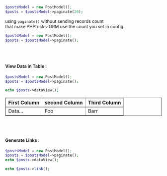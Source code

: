 ```php
$postsModel = new PostModel();
$posts = $postsModel->paginate(20);
```
<p>
using <code class="plain-text">paginate()</code> without sending records count <br>
that make PHPtricks-ORM use the count you set in config.
</p>

```php
$postsModel = new PostModel();
$posts = $postsModel->paginate();
```

<br><br>
<h4>View Data in Table :</h4>

```php
$postsModel = new PostModel();
$posts = $postsModel->paginate();

echo $posts->dataView();
```
<table border="1">
<thead>
<tr>
<th>First Column</th>
<th>second Column</th>
<th>Third Column</th>
</tr>
</thead>
<tbody>
<tr>
<td>Data...</td><td>Foo</td><td>Barr</td>
</tr>
</tbody>
</table>

<br><br>
<h4>Generate Links :</h4>

```php
$postsModel = new PostModel();
$posts = $postsModel->paginate();
echo $posts->dataView();

echo $posts->link();
```